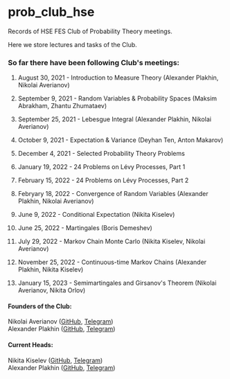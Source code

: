 # prob_club_hse
Records of HSE FES Club of Probability Theory meetings.

Here we store lectures and tasks of the Club.

### So far there have been following Club's meetings:
1) August 30, 2021 - Introduction to Measure Theory (Alexander Plakhin, Nikolai Averianov)

2) September 9, 2021 - Random Variables & Probability Spaces (Maksim Abrakham, Zhantu Zhumataev)

3) September 25, 2021 - Lebesgue Integral (Alexander Plakhin, Nikolai Averianov)

4) October 9, 2021 - Expectation & Variance (Deyhan Ten, Anton Makarov)

5) December 4, 2021 - Selected Probability Theory Problems

6) January 19, 2022 - 24 Problems on Lévy Processes, Part 1

7) February 15, 2022 - 24 Problems on Lévy Processes, Part 2

8) Febryary 18, 2022 - Convergence of Random Variables (Alexander Plakhin, Nikolai Averianov)

9) June 9, 2022 - Conditional Expectation (Nikita Kiselev)

10) June 25, 2022 - Martingales (Boris Demeshev)

11) July 29, 2022 - Markov Chain Monte Carlo (Nikita Kiselev, Nikolai Averianov)

12) November 25, 2022 - Continuous-time Markov Chains (Alexander Plakhin, Nikita Kiselev)

13) January 15, 2023 - Semimartingales and Girsanov's Theorem (Nikolai Averianov, Nikita Orlov)

#### Founders of the Club:
Nikolai Averianov ([GitHub](https://github.com/debasering), [Telegram](https://t.me/debasering))  
Alexander Plakhin ([GitHub](https://github.com/aaplakhin), [Telegram](https://t.me/ipomeya31))

#### Current Heads:
Nikita Kiselev ([GitHub](https://github.com/ki33elev), [Telegram](https://t.me/Nikita_Ki33elev))  
Alexander Plakhin ([GitHub](https://github.com/aaplakhin), [Telegram](https://t.me/ipomeya31))
